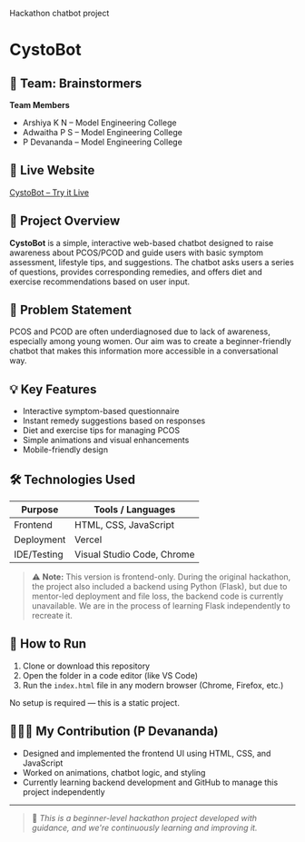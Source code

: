 Hackathon chatbot project
# CystoBot

## 👥 Team: Brainstormers  
**Team Members**  
- Arshiya K N – Model Engineering College  
- Adwaitha P S – Model Engineering College  
- P Devananda – Model Engineering College  

## 🔗 Live Website  
[CystoBot – Try it Live](https://cysto-bot.vercel.app/)

## 📌 Project Overview  
**CystoBot** is a simple, interactive web-based chatbot designed to raise awareness about PCOS/PCOD and guide users with basic symptom assessment, lifestyle tips, and suggestions. The chatbot asks users a series of questions, provides corresponding remedies, and offers diet and exercise recommendations based on user input.

## 🧠 Problem Statement  
PCOS and PCOD are often underdiagnosed due to lack of awareness, especially among young women. Our aim was to create a beginner-friendly chatbot that makes this information more accessible in a conversational way.

## 💡 Key Features  
- Interactive symptom-based questionnaire  
- Instant remedy suggestions based on responses  
- Diet and exercise tips for managing PCOS  
- Simple animations and visual enhancements  
- Mobile-friendly design

## 🛠 Technologies Used  
| Purpose        | Tools / Languages         |
|----------------|---------------------------|
| Frontend       | HTML, CSS, JavaScript     |
| Deployment     | Vercel                    |
| IDE/Testing    | Visual Studio Code, Chrome |

> ⚠️ **Note:** This version is frontend-only. During the original hackathon, the project also included a backend using Python (Flask), but due to mentor-led deployment and file loss, the backend code is currently unavailable. We are in the process of learning Flask independently to recreate it.

## 🚀 How to Run  
1. Clone or download this repository  
2. Open the folder in a code editor (like VS Code)  
3. Run the `index.html` file in any modern browser (Chrome, Firefox, etc.)

No setup is required — this is a static project.



## 🙋🏼‍♀️ My Contribution (P Devananda)  
- Designed and implemented the frontend UI using HTML, CSS, and JavaScript  
- Worked on animations, chatbot logic, and styling  
- Currently learning backend development and GitHub to manage this project independently  


---

> 📝 *This is a beginner-level hackathon project developed with guidance, and we're continuously learning and improving it.*
